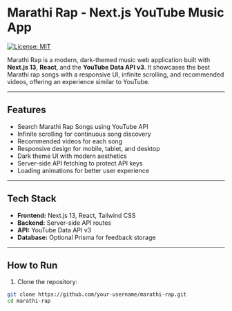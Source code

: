 # Marathi Rap - Next.js YouTube Music App

[![License: MIT](https://img.shields.io/badge/License-MIT-yellow.svg)](https://opensource.org/licenses/MIT)

Marathi Rap is a modern, dark-themed music web application built with **Next.js 13**, **React**, and the **YouTube Data API v3**. It showcases the best Marathi rap songs with a responsive UI, infinite scrolling, and recommended videos, offering an experience similar to YouTube.

---

## **Features**

- Search Marathi Rap Songs using YouTube API  
- Infinite scrolling for continuous song discovery  
- Recommended videos for each song  
- Responsive design for mobile, tablet, and desktop  
- Dark theme UI with modern aesthetics  
- Server-side API fetching to protect API keys  
- Loading animations for better user experience  

---

## **Tech Stack**

- **Frontend:** Next.js 13, React, Tailwind CSS  
- **Backend:** Server-side API routes  
- **API:** YouTube Data API v3  
- **Database:** Optional Prisma for feedback storage  

---

## **How to Run**

1. Clone the repository:

```bash
git clone https://github.com/your-username/marathi-rap.git
cd marathi-rap
